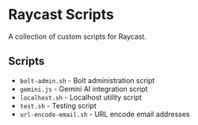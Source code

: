 # Raycast Scripts

A collection of custom scripts for Raycast.

## Scripts

- `bolt-admin.sh` - Bolt administration script
- `gemini.js` - Gemini AI integration script
- `localhost.sh` - Localhost utility script
- `test.sh` - Testing script
- `url-encode-email.sh` - URL encode email addresses
